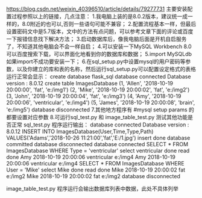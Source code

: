 ﻿https://blog.csdn.net/weixin_40396510/article/details/79277731
主要安装配置过程参照以上的链接，几点注意：
1.我电脑上装的是8.0.2版本，建议统一成一样的，8.0附近的也可以,否则一些语句可能不兼容；
2.配置流程基本一样，但最后设置密码文中是5.7版本，文中的方法有点问题，可以参考文章下面的评论或百度一下报错信息找下解决方法；
3.启动数据库后，像我电脑后面是开机自启服务了，不知道其他电脑会不会一样自启；
4.可以安装一下MySQL Workbench 8.0 可以百度搜索下载，可以界面化地看到你的数据库和数据；
5.import MySQLdb 如果import不成功要安装一下；
6.在sql_setup.py中设置mysql的用户密码等参数，以及你建立的库和表的名称，然后运行sql_setup.py可以配置设定格式的表格
运行正常会显示：
create database flask_sql
database connected
Database version : 8.0.12 
create table ImagesDatabase
(1, 'Allen', '2018-10-19 20:00:00', 'fat', 'e:/img1')
(2, 'Mike', '2018-10-19 20:00:02', 'fat', 'e:/img2')
(3, 'John', '2018-10-19 20:00:04', 'fat', 'e:/img3')
(4, 'Amy', '2018-10-19 20:00:06', 'ventricular', 'e:/img4')
(5, 'James', '2018-10-19 20:00:08', 'brain', 'e:/img5')
database disconnected
7.其他地方程序有 #mysql setup params 的都要设置对应参数
8.可运行sql_test.py 和 image_table_test.py 测试其他功能是否正常
sql_test.py 程序运行输出：
database connected
Database version : 8.0.12 
INSERT INTO ImagesDatabase(User,Time,Type,Path) VALUES('Adams','2018-10-26 11:21:00','fat','E:/1.jpg')
insert done
database committed
database disconnected
database connected
SELECT * FROM ImagesDatabase WHERE Type = 'ventricular'
select ventricular done
read done Amy 2018-10-19 20:00:06 ventricular e:/img4
Amy 2018-10-19 20:00:06 ventricular e:/img4
SELECT * FROM ImagesDatabase WHERE User = 'Mike'
select Mike done
read done Mike 2018-10-19 20:00:02 fat e:/img2
Mike 2018-10-19 20:00:02 fat e:/img2
database disconnected

image_table_test.py 程序运行会输出数据库列表中数据，此处不具体列举